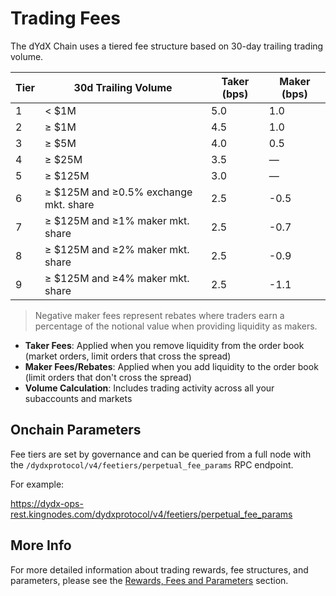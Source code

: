 # Trading Fees

The dYdX Chain uses a tiered fee structure based on 30-day trailing trading volume.

| Tier | 30d Trailing Volume                   | Taker (bps) | Maker (bps) |
| ---- | ------------------------------------- | ----------- | ----------- |
| 1    | < $1M                                 | 5.0         | 1.0         |
| 2    | ≥ $1M                                 | 4.5         | 1.0         |
| 3    | ≥ $5M                                 | 4.0         | 0.5         |
| 4    | ≥ $25M                                | 3.5         | —           |
| 5    | ≥ $125M                               | 3.0         | —           |
| 6    | ≥ $125M and ≥0.5% exchange mkt. share | 2.5         | -0.5        |
| 7    | ≥ $125M and ≥1% maker mkt. share      | 2.5         | -0.7        |
| 8    | ≥ $125M and ≥2% maker mkt. share      | 2.5         | -0.9        |
| 9    | ≥ $125M and ≥4% maker mkt. share      | 2.5         | -1.1        |

> Negative maker fees represent rebates where traders earn a percentage of the notional value when providing liquidity as makers.

- **Taker Fees**: Applied when you remove liquidity from the order book (market orders, limit orders that cross the spread)
- **Maker Fees/Rebates**: Applied when you add liquidity to the order book (limit orders that don't cross the spread)
- **Volume Calculation**: Includes trading activity across all your subaccounts and markets

## Onchain Parameters

Fee tiers are set by governance and can be queried from a full node with the `/dydxprotocol/v4/feetiers/perpetual_fee_params` RPC endpoint.

For example:

https://dydx-ops-rest.kingnodes.com/dydxprotocol/v4/feetiers/perpetual_fee_params

## More Info

For more detailed information about trading rewards, fee structures, and parameters, please see the [Rewards, Fees and Parameters](./concepts-trading/rewards_fees_and_parameters.md) section.
